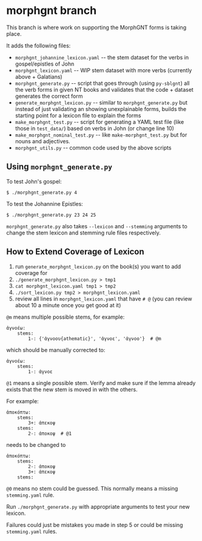 # morphgnt branch

This branch is where work on supporting the MorphGNT forms is taking place.

It adds the following files:


* `morphgnt_johannine_lexicon.yaml` -- the stem dataset for the verbs in gospel/epistles of John
* `morphgnt_lexicon.yaml` -- WIP stem dataset with more verbs (currently above + Galatians)
* `morphgnt_generate.py` -- script that goes through (using `py-sblgnt`) all the verb forms in given NT books and validates that the code + dataset generates the correct form
* `generate_morphgnt_lexicon.py` -- similar to `morphgnt_generate.py` but instead of just validating an showing unexplainable forms, builds the starting point for a lexicon file to explain the forms
* `make_morphgnt_test.py` -- script for generating a YAML test file (like those in `test_data/`) based on verbs in John (or change line 10)
* `make_morphgnt_nominal_test.py` -- like `make-morphgnt_test.py` but for nouns and adjectives.
* `morphgnt_utils.py` -- common code used by the above scripts


## Using `morphgnt_generate.py`

To test John's gospel:

```
$ ./morphgnt_generate.py 4
```

To test the Johannine Epistles:

```
$ ./morphgnt_generate.py 23 24 25
```

`morphgnt_generate.py` also takes `--lexicon` and `--stemming` arguments to change the stem lexicon and stemming rule files respectively.


## How to Extend Coverage of Lexicon

1. run `generate_morphgnt_lexicon.py` on the book(s) you want to add coverage for
2. `./generate_morphgnt_lexicon.py > tmp1`
3. `cat morphgnt_lexicon.yaml tmp1 > tmp2`
4. `./sort_lexicon.py tmp2 > morphgnt_lexicon.yaml`
5. review all lines in `morphgnt_lexicon.yaml` that have `# @` (you can review about 10 a minute once you get good at it)

`@m` means multiple possible stems, for example:

```
ἀγνοέω:
    stems:
        1-: {'ἀγνοου{athematic}', 'ἀγνοε', 'ἀγνοο'}  # @m
```

which should be manually corrected to:

```
ἀγνοέω:
    stems:
        1-: ἀγνοε
```

`@1` means a single possible stem. Verify and make sure if the lemma already exists that the new stem is moved in with the others.

For example:

```
ἀποκόπτω:
    stems:
        3+: ἀπεκοψ
    stems:
        2-: ἀποκοψ  # @1
```

needs to be changed to

```
ἀποκόπτω:
    stems:
        2-: ἀποκοψ
        3+: ἀπεκοψ
    stems:
```

`@0` means no stem could be guessed. This normally means a missing `stemming.yaml` rule.

Run `./morphgnt_generate.py` with appropriate arguments to test your new lexicon.

Failures could just be mistakes you made in step 5 or could be missing `stemming.yaml` rules.
